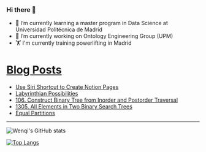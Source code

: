 ### Hi there 👋

- 🌱 I’m currently learning a master program in Data Science at Universidad Politécnica de Madrid
- 🔭 I’m currently working on Ontology Engineering Group (UPM) 
- 🏋️ I'm currently training powerlifting in Madrid

# [Blog Posts](https://www.dev.to/jiangwenqi)
<!-- BLOG-POST-LIST:START -->
- [Use Siri Shortcut to Create Notion Pages](https://dev.to/jiangwenqi/use-siri-shortcut-to-create-notion-pages-ngo)
- [Labyrinthian Possibilities](https://dev.to/jiangwenqi/labyrinthian-possibilities-3bd8)
- [106. Construct Binary Tree from Inorder and Postorder Traversal](https://dev.to/jiangwenqi/106-construct-binary-tree-from-inorder-and-postorder-traversal-2n6o)
- [1305. All Elements in Two Binary Search Trees](https://dev.to/jiangwenqi/1305-all-elements-in-two-binary-search-trees-57m8)
- [Equal Partitions](https://dev.to/jiangwenqi/equal-partitions-276g)
<!-- BLOG-POST-LIST:END -->


---

![Wenqi's GitHub stats](https://github-readme-stats.vercel.app/api?username=jiangwenqi&show_icons=true&count_private=true)

[![Top Langs](https://github-readme-stats.vercel.app/api/top-langs/?username=jiangwenqi&layout=compact)](https://github.com/jiangwenqi/github-readme-stats)

